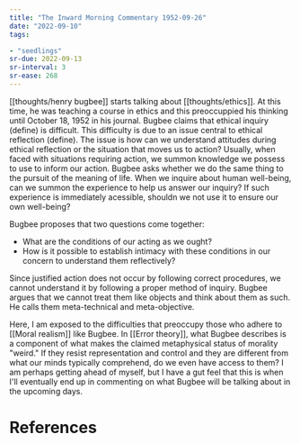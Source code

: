 ```yaml
---
title: "The Inward Morning Commentary 1952-09-26"
date: "2022-09-10"
tags:

- "seedlings"
sr-due: 2022-09-13
sr-interval: 3
sr-ease: 268
---
```


[[thoughts/henry bugbee]] starts talking about [[thoughts/ethics]]. At this time, he was teaching a course in ethics and this preoccuppied his thinking until October 18, 1952 in his journal. Bugbee claims that ethical inquiry (define) is difficult. This difficulty is due to an issue central to ethical reflection (define). The issue is how can we understand attitudes during ethical reflection or the situation that moves us to action? Usually, when faced with situations requiring action, we summon knowledge we possess to use to inform our action. Bugbee asks whether we do the same thing to the pursuit of the meaning of life. When we inquire about human well-being, can we summon the experience to help us answer our inquiry? If such experience is immediately acessible, shouldn we not use it to ensure our own well-being?

Bugbee proposes that two questions come together:
- What are the conditions of our acting as we ought?
- How is it possible to establish intimacy with these conditions in our concern to understand them reflectively?

Since justified action does not occur by following correct procedures, we cannot understand it by following a proper method of inquiry. Bugbee argues that we cannot treat them like objects and think about them as such. He calls them meta-technical and meta-objective.

Here, I am exposed to the difficulties that preoccupy those who adhere to [[Moral realism]] like Bugbee. In [[Error theory]], what Bugbee describes is a component of what makes the claimed metaphysical status of morality "weird." If they resist representation and control and they are different from what our minds typically comprehend, do we even have access to them? I am perhaps getting ahead of myself, but I have a gut feel that this is when I'll eventually end up in commenting on what Bugbee will be talking about in the upcoming days.

# References